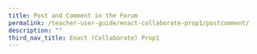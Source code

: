 ```yaml
---
title: Post and Comment in the Forum
permalink: /teacher-user-guide/enact-collaborate-prop1/postcomment/
description: ""
third_nav_title: Enact (Collaborate) Prop1
---
```

